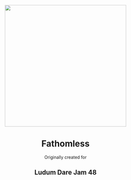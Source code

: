 
<center>
<img src="Assets/SVG/ui/logo_1.svg" width="400">
</center>

<center>

# Fathomless

Originally created for 

## Ludum Dare Jam 48

</center>



